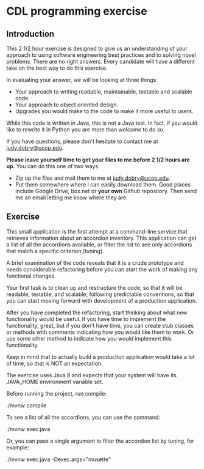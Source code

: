 # CDL programming exercise

## Introduction

This 2 1/2 hour exercise is designed to give us an understanding of your approach to using software engineering best practices and to solving novel problems.  There are no right answers.  Every candidate will have a different take on the best way to do this exercise.  

In evaluating your answer, we will be looking at three things:
* Your approach to writing readable, maintainable, testable and scalable code.
* Your approach to object oriented design.
* Upgrades you would make to the code to make it more useful to users.

While this code is written in Java, this is not a Java test.  In fact, if you would like to rewrite it in Python you are more than welcome to do so.  

If you have questions, please don't hesitate to contact me at judy.dobry@ucop.edu.

**Please leave yourself time to get your files to me before 2 1/2 hours are up.** You can do this one of two ways:
* Zip up the files and mail them to me at judy.dobry@ucop.edu.
* Put them somewhere where I can easily download them.  Good places include Google Drive, box.net or **your own** Github repository.  Then send me an email letting me know where they are.

## Exercise
This small application is the first attempt at a command-line service that retrieves information about an accordion inventory. This application can get a list of all the accordions available, or filter the list to see only accordions that match a specific criterion (tuning).


A brief examination of the code reveals that it is a crude prototype and needs considerable refactoring before you can start the work of making any functional changes.

Your first task is to clean up and restructure the code, so that it will be readable, testable, and scalable, following predictable conventions, so that you can start moving forward with development of a production application.

After you have completed the refactoring, start thinking about what new functionality would be useful. If you have time to implement the functionality, great, but if you don't have time, you can create stub classes or methods with comments indicating how you would like them to work. Or use some other method to indicate how you would implement this functionality.

Keep in mind that to actually build a production application would take a lot of time, so that is NOT an expectation.

The exercise uses Java 8 and expects that your system will have its JAVA_HOME environment variable set. 

Before running the project, run compile:

./mvnw compile

To see a list of all the accordions, you can use the command:

./mvnw exec:java

Or, you can pass a single argument to filter the accordion list by tuning, for example:

./mvnw exec:java -Dexec.args="musette"
